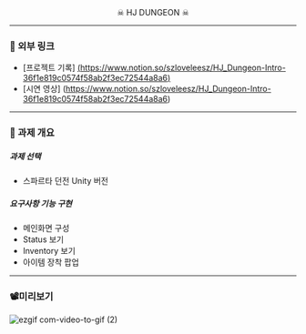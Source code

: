 

<div align="center">
  ☠ HJ DUNGEON ☠
</div>


-----
### 🔗 외부 링크
- [프로젝트 기록] [(https://www.notion.so/szloveleesz/HJ_Dungeon-Intro-36f1e819c0574f58ab2f3ec72544a8a6)](https://szloveleesz.notion.site/HJ_Dungeon-Intro-36f1e819c0574f58ab2f3ec72544a8a6?pvs=4)
- [시연 영상] (https://www.notion.so/szloveleesz/HJ_Dungeon-Intro-36f1e819c0574f58ab2f3ec72544a8a6)
-----
### 📜 과제 개요


##### 과제 선택
- 스파르타 던전 Unity 버전

##### 요구사항 기능 구현
- 메인화면 구성
- Status 보기
- Inventory 보기
- 아이템 장착 팝업
-----
### 📽미리보기
![ezgif com-video-to-gif (2)](https://github.com/szlovelee/HJ_Dungeon/assets/77392694/6a4ec9c4-7961-402b-8f75-acb390713e1b)


